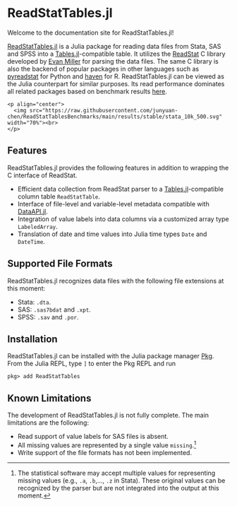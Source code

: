 # ReadStatTables.jl

Welcome to the documentation site for ReadStatTables.jl!

[ReadStatTables.jl](https://github.com/junyuan-chen/ReadStatTables.jl)
is a Julia package for reading data files from Stata, SAS and SPSS into
a [Tables.jl](https://github.com/JuliaData/Tables.jl)-compatible table.
It utilizes the [ReadStat](https://github.com/WizardMac/ReadStat) C library
developed by [Evan Miller](https://www.evanmiller.org)
for parsing the data files.
The same C library is also the backend of popular packages in other languages such as
[pyreadstat](https://github.com/Roche/pyreadstat) for Python
and [haven](https://github.com/tidyverse/haven) for R.
ReadStatTables.jl can be viewed as the Julia counterpart for similar purposes.
Its read performance dominates all related packages
based on benchmark results
[here](https://github.com/junyuan-chen/ReadStatTablesBenchmarks).

```@raw html
<p align="center">
  <img src="https://raw.githubusercontent.com/junyuan-chen/ReadStatTablesBenchmarks/main/results/stable/stata_10k_500.svg" width="70%"><br>
</p>
```

## Features

ReadStatTables.jl provides the following features in addition to
wrapping the C interface of ReadStat.

- Efficient data collection from ReadStat parser to a [Tables.jl](https://github.com/JuliaData/Tables.jl)-compatible column table `ReadStatTable`.
- Interface of file-level and variable-level metadata compatible with [DataAPI.jl](https://github.com/JuliaData/DataAPI.jl).
- Integration of value labels into data columns via a customized array type `LabeledArray`.
- Translation of date and time values into Julia time types `Date` and `DateTime`.

## Supported File Formats

ReadStatTables.jl recognizes data files with the following file extensions at this moment:

- Stata: `.dta`.
- SAS: `.sas7bdat` and `.xpt`.
- SPSS: `.sav` and `.por`.

## Installation

ReadStatTables.jl can be installed with the Julia package manager
[Pkg](https://docs.julialang.org/en/v1/stdlib/Pkg/).
From the Julia REPL, type `]` to enter the Pkg REPL and run

```
pkg> add ReadStatTables
```

## Known Limitations

The development of ReadStatTables.jl is not fully complete.
The main limitations are the following:

- Read support of value labels for SAS files is absent.
- All missing values are represented by a single value `missing`.[^1]
- Write support of the file formats has not been implemented.

[^1]: The statistical software may accept multiple values for representing missing values (e.g., `.a`, `.b`,..., `.z` in Stata). These original values can be recognized by the parser but are not integrated into the output at this moment.
